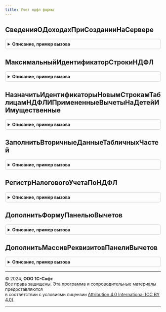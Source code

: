 ```yaml
---
title: Учет ндфл формы
---
```



## СведенияОДоходахПриСозданииНаСервере
<details style="margin: 1em 0; padding: 0.5em; border: 1px solid #ccc; border-radius: 6px;">

<summary style="font-weight: bold; cursor: pointer;">Описание, пример вызова</summary>

```bsl

// Устанавливает на форме доступность для редактирования полей доходов и вычетов таблицы сведений о доходах
//
// Параметры:
//  Форма                - ФормаКлиентскогоПриложения
//  КодДоходаПутьКДанным - Строка
//  ИмяПоляКодВычета     - Строка
//  ИмяПоляСуммаВычета   - Строка
//
Процедура СведенияОДоходахПриСозданииНаСервере(Форма, КодДоходаПутьКДанным, ИмяПоляКодВычета, ИмяПоляСуммаВычета = "") Экспорт
```

Пример вызова
```bsl
УчетНДФЛФормы.СведенияОДоходахПриСозданииНаСервере(Форма, КодДоходаПутьКДанным, ИмяПоляКодВычета, ИмяПоляСуммаВычета);
```
</details>

## МаксимальныйИдентификаторСтрокиНДФЛ
<details style="margin: 1em 0; padding: 0.5em; border: 1px solid #ccc; border-radius: 6px;">

<summary style="font-weight: bold; cursor: pointer;">Описание, пример вызова</summary>

```bsl

// Возвращает максимальное значение идентификатора строки НДФЛ.
//
// Параметры:
//		ТаблицаНДФЛ - ДанныеФормыКоллекция
//
// Возвращаемое значение:
//		Число
//
Функция МаксимальныйИдентификаторСтрокиНДФЛ(ТаблицаНДФЛ) Экспорт
```

Пример вызова
```bsl
Результат = УчетНДФЛФормы.МаксимальныйИдентификаторСтрокиНДФЛ(ТаблицаНДФЛ) 
```
</details>

## НазначитьИдентификаторыНовымСтрокамТаблицамНДФЛИПримененныеВычетыНаДетейИИмущественные
<details style="margin: 1em 0; padding: 0.5em; border: 1px solid #ccc; border-radius: 6px;">

<summary style="font-weight: bold; cursor: pointer;">Описание, пример вызова</summary>

```bsl

// Назначает идентификаторы строкам таблицы значений НДФЛ и строкам связанной
// таблицы значений ПримененныеВычетыНаДетейИИмущественные, перед добавление в
// коллекции строк табличных частей объектов.
//
// Параметры:
//		МаксимальныйИдентификаторСтрокиНДФЛ - Число
//		ТаблицаНДФЛ - ТаблицаЗначений
//		ПримененныеВычетыНаДетейИИмущественные - ТаблицаЗначений
//
Процедура НазначитьИдентификаторыНовымСтрокамТаблицамНДФЛИПримененныеВычетыНаДетейИИмущественные(Знач МаксимальныйИдентификаторСтрокиНДФЛ, ТаблицаНДФЛ, ПримененныеВычетыНаДетейИИмущественные) Экспорт
```

Пример вызова
```bsl
УчетНДФЛФормы.НазначитьИдентификаторыНовымСтрокамТаблицамНДФЛИПримененныеВычетыНаДетейИИмущественные(МаксимальныйИдентификаторСтрокиНДФЛ, ТаблицаНДФЛ, ПримененныеВычетыНаДетейИИмущественные) 
```
</details>

## ЗаполнитьВторичныеДанныеТабличныхЧастей
<details style="margin: 1em 0; padding: 0.5em; border: 1px solid #ccc; border-radius: 6px;">

<summary style="font-weight: bold; cursor: pointer;">Описание, пример вызова</summary>

```bsl

// Заполняет вторичные данные формы.
//
// Параметры:
//		Форма	- ФормаКлиентскогоПриложения
//		Период	- Дата, дата в налоговом периоде, в котором применяются вычеты к доходам.
//
Процедура ЗаполнитьВторичныеДанныеТабличныхЧастей(Форма, Период = '00010101', ВыбранныеСотрудники = Неопределено) Экспорт
```

Пример вызова
```bsl
УчетНДФЛФормы.ЗаполнитьВторичныеДанныеТабличныхЧастей(Форма, Период, ВыбранныеСотрудники);
```
</details>

## РегистрНалоговогоУчетаПоНДФЛ
<details style="margin: 1em 0; padding: 0.5em; border: 1px solid #ccc; border-radius: 6px;">

<summary style="font-weight: bold; cursor: pointer;">Описание, пример вызова</summary>

```bsl

// Возвращает табличный документ, содержащий печатную форму отчета РегистрНалоговогоУчетаПоНДФЛ,
// сформированный с учетом данных, содержащихся в документе из которого производится вызов.
//
// Параметры:
//		ДокументОбъект - ДокументОбъект, с учетом данных которого формируется отчет.
//		Модифицированность - Булево, признак модифицированности данных формы.
//		ФизическоеЛицо - СправочникСсылка.ФизическиеЛица, по которому формируется отчет.
//		ДатаОтчета - Дата, период за который формируется отчет.
//
// Возвращаемое значение:
//		ТабличныйДокумент
//
Функция РегистрНалоговогоУчетаПоНДФЛ(ДокументОбъект, Модифицированность, ФизическиеЛица, ДатаОтчета) Экспорт
```

Пример вызова
```bsl
Результат = УчетНДФЛФормы.РегистрНалоговогоУчетаПоНДФЛ(ДокументОбъект, Модифицированность, ФизическиеЛица, ДатаОтчета) 
```
</details>

## ДополнитьФормуПанельюВычетов
<details style="margin: 1em 0; padding: 0.5em; border: 1px solid #ccc; border-radius: 6px;">

<summary style="font-weight: bold; cursor: pointer;">Описание, пример вызова</summary>

```bsl

// Размещает элементы управления панели вычетов НДФЛ, на управляемой форме, переданной
// в качестве параметра.
//
// Параметры:
//		Форма - ФормаКлиентскогоПриложения
//		ОписаниеПанелиВычеты - Структура, описывающая панель вычетов,
//					см. функцию УчетНДФЛКлиентСерверВнутренний.ОписаниеПанелиВычеты.
//
Процедура ДополнитьФормуПанельюВычетов(Форма, ОписаниеПанелиВычеты = Неопределено, ДобавлятьЭлементыФормы = Истина, ДобавлятьРеквизитыФормы = Истина, ОтложенноеИзменение = Ложь) Экспорт
```

Пример вызова
```bsl
УчетНДФЛФормы.ДополнитьФормуПанельюВычетов(Форма, ОписаниеПанелиВычеты, ДобавлятьЭлементыФормы, ДобавлятьРеквизитыФормы, ОтложенноеИзменение);
```
</details>

## ДополнитьМассивРеквизитовПанелиВычетов
<details style="margin: 1em 0; padding: 0.5em; border: 1px solid #ccc; border-radius: 6px;">

<summary style="font-weight: bold; cursor: pointer;">Описание, пример вызова</summary>

```bsl

// Добавляет реквизиты формы (в коллекцию добавляемых реквизитов), необходимые для работы панели вычетов.
//
// Параметры:
//		Форма - ФормаКлиентскогоПриложения
//		МассивДобавляемыхРеквизитов - Массив, в который добавляются новые реквизиты.
//		МассивИменРеквизитовФормы - Массив, строк, содержащих пути к данным реквизитам формы.
//      ОписаниеПанелиВычеты - Структура, описывающая панель вычетов,
//					см. функцию УчетНДФЛКлиентСерверВнутренний.ОписаниеПанелиВычеты.
//
Процедура ДополнитьМассивРеквизитовПанелиВычетов(Форма, МассивДобавляемыхРеквизитов, МассивИменРеквизитовФормы, ОписаниеПанелиВычеты = Неопределено) Экспорт
```

Пример вызова
```bsl
УчетНДФЛФормы.ДополнитьМассивРеквизитовПанелиВычетов(Форма, МассивДобавляемыхРеквизитов, МассивИменРеквизитовФормы, ОписаниеПанелиВычеты);
```
</details>

---

© 2024, **ООО 1С-Софт**  
Все права защищены. Эта программа и сопроводительные материалы предоставляются  
в соответствии с условиями лицензии [Attribution 4.0 International (CC BY 4.0)](https://creativecommons.org/licenses/by/4.0/legalcode).

---
